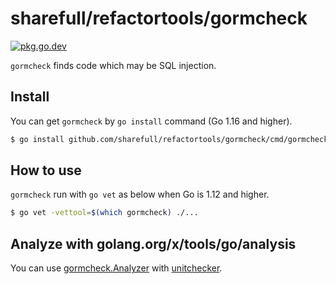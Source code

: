# sharefull/refactortools/gormcheck

[![pkg.go.dev][gopkg-badge]][gopkg]

`gormcheck` finds code which may be SQL injection.

## Install

You can get `gormcheck` by `go install` command (Go 1.16 and higher).

```bash
$ go install github.com/sharefull/refactortools/gormcheck/cmd/gormcheck@latest
```

## How to use

`gormcheck` run with `go vet` as below when Go is 1.12 and higher.

```bash
$ go vet -vettool=$(which gormcheck) ./...
```

## Analyze with golang.org/x/tools/go/analysis

You can use [gormcheck.Analyzer](https://pkg.go.dev/github.com/sharefull/refactortools/gormcheck/#Analyzer) with [unitchecker](https://golang.org/x/tools/go/analysis/unitchecker).

<!-- links -->
[gopkg]: https://pkg.go.dev/github.com/sharefull/refactortools/gormcheck
[gopkg-badge]: https://pkg.go.dev/badge/github.com/sharefull/refactortools/gormcheck?status.svg
